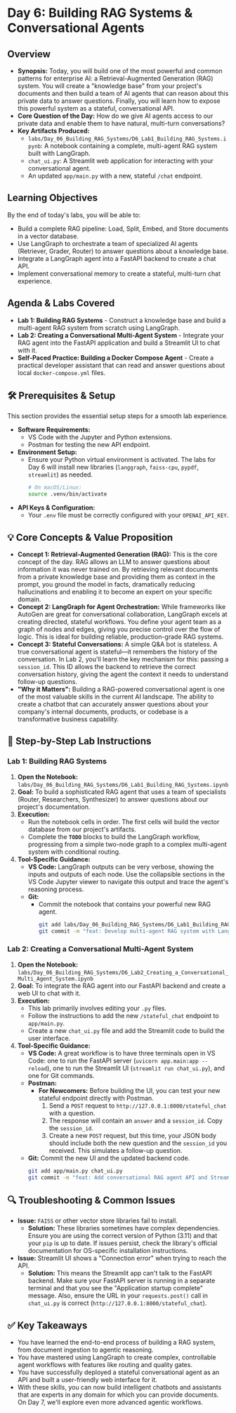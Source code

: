 # Day 6: Building RAG Systems & Conversational Agents

## Overview

  * **Synopsis:** Today, you will build one of the most powerful and common patterns for enterprise AI: a Retrieval-Augmented Generation (RAG) system. You will create a "knowledge base" from your project's documents and then build a team of AI agents that can reason about this private data to answer questions. Finally, you will learn how to expose this powerful system as a stateful, conversational API.
  * **Core Question of the Day:** How do we give AI agents access to our private data and enable them to have natural, multi-turn conversations?
  * **Key Artifacts Produced:**
      * `labs/Day_06_Building_RAG_Systems/D6_Lab1_Building_RAG_Systems.ipynb`: A notebook containing a complete, multi-agent RAG system built with LangGraph.
      * `chat_ui.py`: A Streamlit web application for interacting with your conversational agent.
      * An updated `app/main.py` with a new, stateful `/chat` endpoint.

## Learning Objectives

By the end of today's labs, you will be able to:

  * Build a complete RAG pipeline: Load, Split, Embed, and Store documents in a vector database.
  * Use LangGraph to orchestrate a team of specialized AI agents (Retriever, Grader, Router) to answer questions about a knowledge base.
  * Integrate a LangGraph agent into a FastAPI backend to create a chat API.
  * Implement conversational memory to create a stateful, multi-turn chat experience.

## Agenda & Labs Covered

  * **Lab 1: Building RAG Systems** - Construct a knowledge base and build a multi-agent RAG system from scratch using LangGraph.
  * **Lab 2: Creating a Conversational Multi-Agent System** - Integrate your RAG agent into the FastAPI application and build a Streamlit UI to chat with it.
  * **Self-Paced Practice: Building a Docker Compose Agent** - Create a practical developer assistant that can read and answer questions about local `docker-compose.yml` files.

## 🛠️ Prerequisites & Setup

This section provides the essential setup steps for a smooth lab experience.

  * **Software Requirements:**
      * VS Code with the Jupyter and Python extensions.
      * Postman for testing the new API endpoint.
  * **Environment Setup:**
      * Ensure your Python virtual environment is activated. The labs for Day 6 will install new libraries (`langgraph`, `faiss-cpu`, `pypdf`, `streamlit`) as needed.
        ```bash
        # On macOS/Linux:
        source .venv/bin/activate
        ```
  * **API Keys & Configuration:**
      * Your `.env` file must be correctly configured with your `OPENAI_API_KEY`.

## 💡 Core Concepts & Value Proposition

  * **Concept 1: Retrieval-Augmented Generation (RAG):** This is the core concept of the day. RAG allows an LLM to answer questions about information it was never trained on. By retrieving relevant documents from a private knowledge base and providing them as context in the prompt, you ground the model in facts, dramatically reducing hallucinations and enabling it to become an expert on your specific domain.
  * **Concept 2: LangGraph for Agent Orchestration:** While frameworks like AutoGen are great for conversational collaboration, LangGraph excels at creating directed, stateful workflows. You define your agent team as a graph of nodes and edges, giving you precise control over the flow of logic. This is ideal for building reliable, production-grade RAG systems.
  * **Concept 3: Stateful Conversations:** A simple Q\&A bot is stateless. A true conversational agent is stateful—it remembers the history of the conversation. In Lab 2, you'll learn the key mechanism for this: passing a `session_id`. This ID allows the backend to retrieve the correct conversation history, giving the agent the context it needs to understand follow-up questions.
  * **"Why it Matters":** Building a RAG-powered conversational agent is one of the most valuable skills in the current AI landscape. The ability to create a chatbot that can accurately answer questions about your company's internal documents, products, or codebase is a transformative business capability.

## 🚀 Step-by-Step Lab Instructions

### Lab 1: Building RAG Systems

1.  **Open the Notebook:** `labs/Day_06_Building_RAG_Systems/D6_Lab1_Building_RAG_Systems.ipynb`
2.  **Goal:** To build a sophisticated RAG agent that uses a team of specialists (Router, Researchers, Synthesizer) to answer questions about our project's documentation.
3.  **Execution:**
      * Run the notebook cells in order. The first cells will build the vector database from our project's artifacts.
      * Complete the **`TODO`** blocks to build the LangGraph workflow, progressing from a simple two-node graph to a complex multi-agent system with conditional routing.
4.  **Tool-Specific Guidance:**
      * **VS Code:** LangGraph outputs can be very verbose, showing the inputs and outputs of each node. Use the collapsible sections in the VS Code Jupyter viewer to navigate this output and trace the agent's reasoning process.
      * **Git:**
          * Commit the notebook that contains your powerful new RAG agent.
            ```bash
            git add labs/Day_06_Building_RAG_Systems/D6_Lab1_Building_RAG_Systems.ipynb
            git commit -m "feat: Develop multi-agent RAG system with LangGraph"
            ```

### Lab 2: Creating a Conversational Multi-Agent System

1.  **Open the Notebook:** `labs/Day_06_Building_RAG_Systems/D6_Lab2_Creating_a_Conversational_Multi_Agent_System.ipynb`
2.  **Goal:** To integrate the RAG agent into our FastAPI backend and create a web UI to chat with it.
3.  **Execution:**
      * This lab primarily involves editing your `.py` files.
      * Follow the instructions to add the new `/stateful_chat` endpoint to `app/main.py`.
      * Create a new `chat_ui.py` file and add the Streamlit code to build the user interface.
4.  **Tool-Specific Guidance:**
      * **VS Code:** A great workflow is to have three terminals open in VS Code: one to run the FastAPI server (`uvicorn app.main:app --reload`), one to run the Streamlit UI (`streamlit run chat_ui.py`), and one for Git commands.
      * **Postman:**
          * **For Newcomers:** Before building the UI, you can test your new stateful endpoint directly with Postman.
            1.  Send a `POST` request to `http://127.0.0.1:8000/stateful_chat` with a question.
            2.  The response will contain an `answer` and a `session_id`. Copy the `session_id`.
            3.  Create a new `POST` request, but this time, your JSON body should include both the new question and the `session_id` you received. This simulates a follow-up question.
      * **Git:** Commit the new UI and the updated backend code.
        ```bash
        git add app/main.py chat_ui.py
        git commit -m "feat: Add conversational RAG agent API and Streamlit UI"
        ```

## 🔍 Troubleshooting & Common Issues

  * **Issue:** `FAISS` or other vector store libraries fail to install.
      * **Solution:** These libraries sometimes have complex dependencies. Ensure you are using the correct version of Python (3.11) and that your `pip` is up to date. If issues persist, check the library's official documentation for OS-specific installation instructions.
  * **Issue:** Streamlit UI shows a "Connection error" when trying to reach the API.
      * **Solution:** This means the Streamlit app can't talk to the FastAPI backend. Make sure your FastAPI server is running in a separate terminal and that you see the "Application startup complete" message. Also, ensure the URL in your `requests.post()` call in `chat_ui.py` is correct (`http://127.0.0.1:8000/stateful_chat`).

## ✅ Key Takeaways

  * You have learned the end-to-end process of building a RAG system, from document ingestion to agentic reasoning.
  * You have mastered using LangGraph to create complex, controllable agent workflows with features like routing and quality gates.
  * You have successfully deployed a stateful conversational agent as an API and built a user-friendly web interface for it.
  * With these skills, you can now build intelligent chatbots and assistants that are experts in any domain for which you can provide documents. On Day 7, we'll explore even more advanced agentic workflows.
